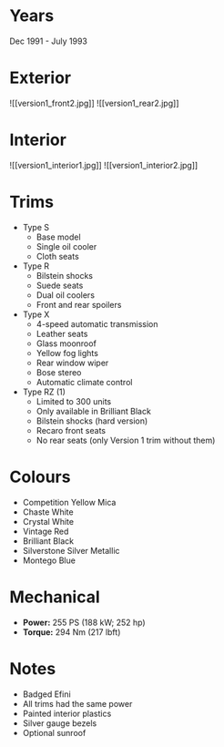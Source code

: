 # Years
Dec 1991 - July 1993

# Exterior
![[version1_front2.jpg]]
![[version1_rear2.jpg]]

# Interior
![[version1_interior1.jpg]]
![[version1_interior2.jpg]]

# Trims
* Type S
	* Base model
	* Single oil cooler
	* Cloth seats
* Type R
	* Bilstein shocks
	* Suede seats
	* Dual oil coolers
	* Front and rear spoilers
* Type X
	* 4-speed automatic transmission
	* Leather seats
	* Glass moonroof
	* Yellow fog lights
	* Rear window wiper
	* Bose stereo
	* Automatic climate control
* Type RZ (1)
	* Limited to 300 units
	* Only available in Brilliant Black
	* Bilstein shocks (hard version)
	* Recaro front seats
	* No rear seats (only Version 1 trim without them)

# Colours
- Competition Yellow Mica
- Chaste White
- Crystal White
- Vintage Red
- Brilliant Black
- Silverstone Silver Metallic
- Montego Blue

# Mechanical
* **Power:** 255 PS (188 kW; 252 hp)
* **Torque:** 294 Nm (217 lbft)

# Notes
* Badged Efini
* All trims had the same power
* Painted interior plastics
* Silver gauge bezels
* Optional sunroof



